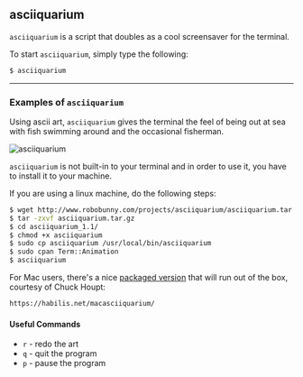 asciiquarium
-------
`asciiquarium` is a script that doubles as a cool screensaver for the terminal.

To start `asciiquarium`, simply type the following:

<!-- minimal example -->
~~~bash
$ asciiquarium
~~~

---

### Examples of `asciiquarium`

Using ascii art, `asciiquarium` gives the terminal the feel of being out at sea
with fish swimming around and the occasional fisherman.

![asciiquarium](http://www.robobunny.com/projects/asciiquarium/screenshot.png)

`asciiquarium`  is not built-in to your terminal and in order to use it, you have to install it to your machine. 

If you are using a linux machine, do the following steps:

~~~bash
$ wget http://www.robobunny.com/projects/asciiquarium/asciiquarium.tar.gz
$ tar -zxvf asciiquarium.tar.gz
$ cd asciiquarium_1.1/
$ chmod +x asciiquarium
$ sudo cp asciiquarium /usr/local/bin/asciiquarium
$ sudo cpan Term::Animation
$ asciiquarium
~~~

For Mac users, there's a nice [packaged
version](https://habilis.net/macasciiquarium/MacAsciiquarium_1.1.0.dmg) that will run out of the box,
courtesy of Chuck Houpt:

~~~bash
https://habilis.net/macasciiquarium/
~~~

#### Useful Commands
- `r` - redo the art
- `q` - quit the program
- `p` - pause the program
